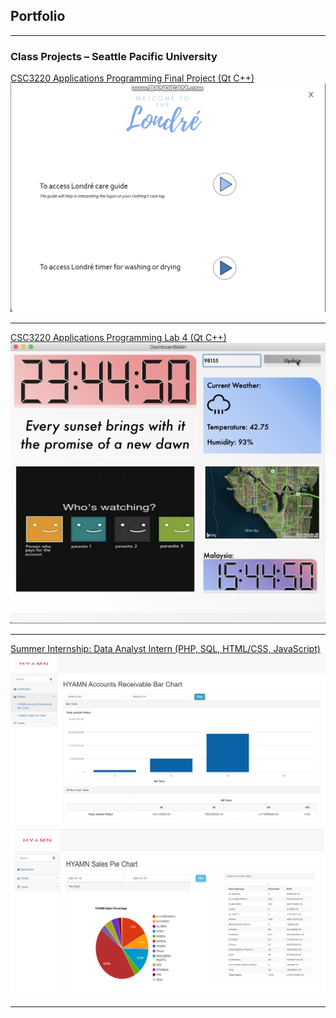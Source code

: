 ## Portfolio

---

### Class Projects – Seattle Pacific University

[CSC3220 Applications Programming Final Project (Qt C++)](/apps-program-final.md)
<img src="images/Londre sc 1.png?raw=true"/>

---

[CSC3220 Applications Programming Lab 4 (Qt C++)](/text-analysis.md)
<img src="images/Dashboard ui.png?raw=true"/>

---
[Summer Internship: Data Analyst Intern (PHP, SQL, HTML/CSS, JavaScript)](/company-employees.md)
<img src="Data dashboard ar bar chart.png?raw=true"/>
<img src="Data dashboard sales pie chart.png?raw=true"/>







---
<!-- Remove above link if you don't want to attibute -->
